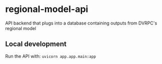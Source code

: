 # regional-model-api

API backend that plugs into a database containing outputs from DVRPC's regional model

## Local development

Run the API with: `uvicorn app.app.main:app`
